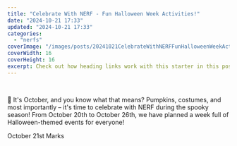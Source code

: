 ```yaml
---
title: "Celebrate With NERF - Fun Halloween Week Activities!"
date: "2024-10-21 17:33"
updated: "2024-10-21 17:33"
categories:
  - "nerfs"
coverImage: "/images/posts/20241021CelebrateWithNERFFunHalloweenWeekActivities_1.jpg"
coverWidth: 16
coverHeight: 16
excerpt: Check out how heading links work with this starter in this post.
---
```


<script>
  import { base } from '$app/paths';
</script>



<img class="cover-image" src="{base}/images/posts/20241021CelebrateWithNERFFunHalloweenWeekActivities_2.jpg" alt="" style="aspect-ratio: 16 / 16;" width="16" height="16">

🎃 It's October, and you know what that means? Pumpkins, costumes, and most importantly – it's time to celebrate with NERF during the spooky season! From October 20th to October 26th, we have planned a week full of Halloween-themed events for everyone!

October 21st Marks